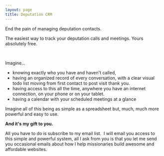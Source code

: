 ```yaml
---
layout: page
title: Deputation CRM
---
```



End the pain of managing deputation contacts.

The easiest way to track your deputation calls and meetings. Yours absolutely free.

&nbsp;

Imagine…

* knowing exactly who you have and haven't called,&nbsp;
* having an organized record of every conversation, with a clear visual todo list moving from first contact to post visit thank you. &nbsp;
* having access to this all the time, anywhere you have an internet connection, on your phone or on your tablet.
* having a calendar with your scheduled meetings at a glance

Imagine all of this being as simple as a spreadsheet but, much, much more powerful and easy to use.

**And it's my gift to you.**

All you have to do is subscribe to my email list. &nbsp;I will email you access to this simple and powerful system, all I ask from you is that you let me send you occasional emails about how I help missionaries build awesome and affordable websites. &nbsp;